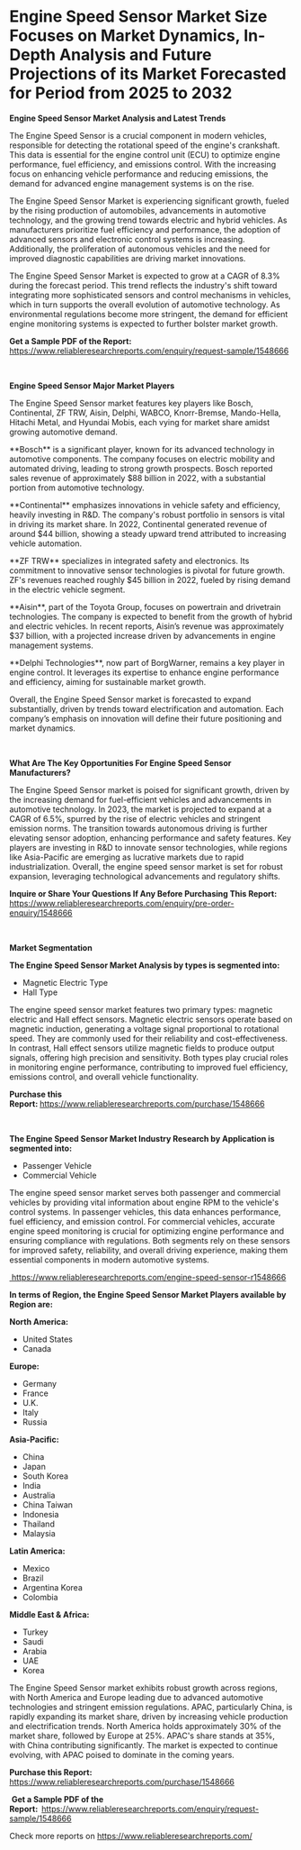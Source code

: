 <p><h1>Engine Speed Sensor Market Size Focuses on Market Dynamics, In-Depth Analysis and Future Projections of its Market Forecasted for Period from 2025 to 2032</h1></p><p><strong>Engine Speed Sensor Market Analysis and Latest Trends</strong></p>
<p><p>The Engine Speed Sensor is a crucial component in modern vehicles, responsible for detecting the rotational speed of the engine's crankshaft. This data is essential for the engine control unit (ECU) to optimize engine performance, fuel efficiency, and emissions control. With the increasing focus on enhancing vehicle performance and reducing emissions, the demand for advanced engine management systems is on the rise.</p><p>The Engine Speed Sensor Market is experiencing significant growth, fueled by the rising production of automobiles, advancements in automotive technology, and the growing trend towards electric and hybrid vehicles. As manufacturers prioritize fuel efficiency and performance, the adoption of advanced sensors and electronic control systems is increasing. Additionally, the proliferation of autonomous vehicles and the need for improved diagnostic capabilities are driving market innovations.</p><p>The Engine Speed Sensor Market is expected to grow at a CAGR of 8.3% during the forecast period. This trend reflects the industry's shift toward integrating more sophisticated sensors and control mechanisms in vehicles, which in turn supports the overall evolution of automotive technology. As environmental regulations become more stringent, the demand for efficient engine monitoring systems is expected to further bolster market growth.</p></p>
<p><strong>Get a Sample PDF of the Report:&nbsp;</strong> <a href="https://www.reliableresearchreports.com/enquiry/request-sample/1548666?utm_campaign=2009&utm_medium=2&utm_source=Github&utm_content=ia&utm_term=20022025&utm_id=engine-speed-sensor">https://www.reliableresearchreports.com/enquiry/request-sample/1548666</a></p>
<p>&nbsp;</p>
<p><strong>Engine Speed Sensor Major Market Players</strong></p>
<p><p>The Engine Speed Sensor market features key players like Bosch, Continental, ZF TRW, Aisin, Delphi, WABCO, Knorr-Bremse, Mando-Hella, Hitachi Metal, and Hyundai Mobis, each vying for market share amidst growing automotive demand.</p><p>**Bosch** is a significant player, known for its advanced technology in automotive components. The company focuses on electric mobility and automated driving, leading to strong growth prospects. Bosch reported sales revenue of approximately $88 billion in 2022, with a substantial portion from automotive technology.</p><p>**Continental** emphasizes innovations in vehicle safety and efficiency, heavily investing in R&D. The company's robust portfolio in sensors is vital in driving its market share. In 2022, Continental generated revenue of around $44 billion, showing a steady upward trend attributed to increasing vehicle automation.</p><p>**ZF TRW** specializes in integrated safety and electronics. Its commitment to innovative sensor technologies is pivotal for future growth. ZF's revenues reached roughly $45 billion in 2022, fueled by rising demand in the electric vehicle segment.</p><p>**Aisin**, part of the Toyota Group, focuses on powertrain and drivetrain technologies. The company is expected to benefit from the growth of hybrid and electric vehicles. In recent reports, Aisin’s revenue was approximately $37 billion, with a projected increase driven by advancements in engine management systems.</p><p>**Delphi Technologies**, now part of BorgWarner, remains a key player in engine control. It leverages its expertise to enhance engine performance and efficiency, aiming for sustainable market growth.</p><p>Overall, the Engine Speed Sensor market is forecasted to expand substantially, driven by trends toward electrification and automation. Each company’s emphasis on innovation will define their future positioning and market dynamics.</p></p>
<p>&nbsp;</p>
<p><strong>What Are The Key Opportunities For Engine Speed Sensor Manufacturers?</strong></p>
<p><p>The Engine Speed Sensor market is poised for significant growth, driven by the increasing demand for fuel-efficient vehicles and advancements in automotive technology. In 2023, the market is projected to expand at a CAGR of 6.5%, spurred by the rise of electric vehicles and stringent emission norms. The transition towards autonomous driving is further elevating sensor adoption, enhancing performance and safety features. Key players are investing in R&D to innovate sensor technologies, while regions like Asia-Pacific are emerging as lucrative markets due to rapid industrialization. Overall, the engine speed sensor market is set for robust expansion, leveraging technological advancements and regulatory shifts.</p></p>
<p><strong>Inquire or Share Your Questions If Any Before Purchasing This Report:</strong> <a href="https://www.reliableresearchreports.com/enquiry/pre-order-enquiry/1548666?utm_campaign=2009&utm_medium=2&utm_source=Github&utm_content=ia&utm_term=20022025&utm_id=engine-speed-sensor">https://www.reliableresearchreports.com/enquiry/pre-order-enquiry/1548666</a></p>
<p>&nbsp;</p>
<p><strong>Market Segmentation</strong></p>
<p><strong>The Engine Speed Sensor Market Analysis by types is segmented into:</strong></p>
<p><ul><li>Magnetic Electric Type</li><li>Hall Type</li></ul></p>
<p><p>The engine speed sensor market features two primary types: magnetic electric and Hall effect sensors. Magnetic electric sensors operate based on magnetic induction, generating a voltage signal proportional to rotational speed. They are commonly used for their reliability and cost-effectiveness. In contrast, Hall effect sensors utilize magnetic fields to produce output signals, offering high precision and sensitivity. Both types play crucial roles in monitoring engine performance, contributing to improved fuel efficiency, emissions control, and overall vehicle functionality.</p></p>
<p><strong>Purchase this Report:&nbsp;</strong><a href="https://www.reliableresearchreports.com/purchase/1548666?utm_campaign=2009&utm_medium=2&utm_source=Github&utm_content=ia&utm_term=20022025&utm_id=engine-speed-sensor">https://www.reliableresearchreports.com/purchase/1548666</a></p>
<p>&nbsp;</p>
<p><strong>The Engine Speed Sensor Market Industry Research by Application is segmented into:</strong></p>
<p><ul><li>Passenger Vehicle</li><li>Commercial Vehicle</li></ul></p>
<p><p>The engine speed sensor market serves both passenger and commercial vehicles by providing vital information about engine RPM to the vehicle's control systems. In passenger vehicles, this data enhances performance, fuel efficiency, and emission control. For commercial vehicles, accurate engine speed monitoring is crucial for optimizing engine performance and ensuring compliance with regulations. Both segments rely on these sensors for improved safety, reliability, and overall driving experience, making them essential components in modern automotive systems.</p></p>
<p><a href="https://www.reliableresearchreports.com/engine-speed-sensor-r1548666?utm_campaign=2009&utm_medium=2&utm_source=Github&utm_content=ia&utm_term=20022025&utm_id=engine-speed-sensor">&nbsp;https://www.reliableresearchreports.com/engine-speed-sensor-r1548666</a></p>
<p><strong>In terms of Region, the Engine Speed Sensor Market Players available by Region are:</strong></p>
<p>
    <p> <strong> North America: </strong>
        <ul>
            <li>United States</li>
            <li>Canada</li>
        </ul>
        </p> 
    <p> <strong> Europe: </strong>
        <ul>
            <li>Germany</li>
            <li>France</li>
            <li>U.K.</li>
            <li>Italy</li>
            <li>Russia</li>
        </ul>
        </p> 
    <p> <strong> Asia-Pacific: </strong>
        <ul>
            <li>China</li>
            <li>Japan</li>
            <li>South Korea</li>
            <li>India</li>
            <li>Australia</li>
            <li>China Taiwan</li>
            <li>Indonesia</li>
            <li>Thailand</li>
            <li>Malaysia</li>
        </ul>
        </p> 
    <p> <strong> Latin America: </strong>
        <ul>
            <li>Mexico</li>
            <li>Brazil</li>
            <li>Argentina Korea</li>
            <li>Colombia</li>
        </ul>
        </p> 
    <p> <strong> Middle East & Africa: </strong>
        <ul>
            <li>Turkey</li>
            <li>Saudi</li>
            <li>Arabia</li>
            <li>UAE</li>
            <li>Korea</li>
        </ul>
    </p>
    </p>
<p><p>The Engine Speed Sensor market exhibits robust growth across regions, with North America and Europe leading due to advanced automotive technologies and stringent emission regulations. APAC, particularly China, is rapidly expanding its market share, driven by increasing vehicle production and electrification trends. North America holds approximately 30% of the market share, followed by Europe at 25%. APAC's share stands at 35%, with China contributing significantly. The market is expected to continue evolving, with APAC poised to dominate in the coming years.</p></p>
<p><strong>Purchase this Report: </strong><a href="https://www.reliableresearchreports.com/purchase/1548666?utm_campaign=2009&utm_medium=2&utm_source=Github&utm_content=ia&utm_term=20022025&utm_id=engine-speed-sensor">https://www.reliableresearchreports.com/purchase/1548666</a></p>
<p>&nbsp;<strong>Get a Sample PDF of the Report:&nbsp;&nbsp;</strong><a href="https://www.reliableresearchreports.com/enquiry/request-sample/1548666?utm_campaign=2009&utm_medium=2&utm_source=Github&utm_content=ia&utm_term=20022025&utm_id=engine-speed-sensor">https://www.reliableresearchreports.com/enquiry/request-sample/1548666</a></p>
<p><strong></strong></p>
<p>Check more reports on <a href="https://www.reliableresearchreports.com/?utm_campaign=2009&utm_medium=2&utm_source=Github&utm_content=ia&utm_term=20022025&utm_id=engine-speed-sensor">https://www.reliableresearchreports.com/</a></p>